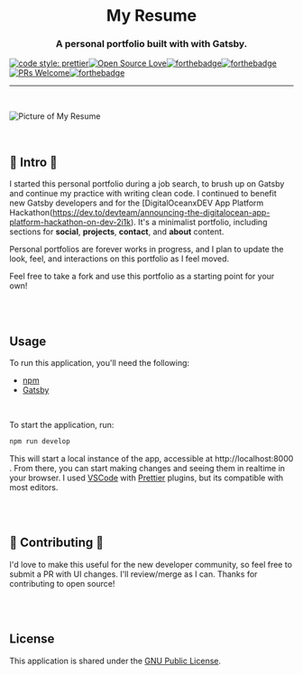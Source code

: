<h1 align="center">My Resume</h1>
<h3 align="center">A personal portfolio built with with Gatsby.</h3>

[![code style: prettier](https://img.shields.io/badge/code_style-prettier-ff69b4.svg?style=flat-square)](https://github.com/prettier/prettier)[![Open Source Love](https://badges.frapsoft.com/os/v1/open-source.svg?v=102)](https://github.com/ellerbrock/open-source-badge/)[![forthebadge](https://forthebadge.com/images/badges/uses-css.svg)](http://forthebadge.com)[![forthebadge](https://forthebadge.com/images/badges/made-with-crayons.svg)](http://forthebadge.com)[![PRs Welcome](https://img.shields.io/badge/PRs-welcome-brightgreen.svg?style=flat-square)](http://makeapullrequest.com)[![forthebadge](https://forthebadge.com/images/badges/makes-people-smile.svg)](http://forthebadge.com)

---
<br/>

![Picture of My Resume](https://i.imgur.com/z3jS1wq.png)

<br/>

## 🌺 Intro 🌺
I started this personal portfolio during a job search, to brush up on Gatsby and continue my practice with writing clean code. I continued to benefit new Gatsby developers and for the [DigitalOceanxDEV App Platform Hackathon(https://dev.to/devteam/announcing-the-digitalocean-app-platform-hackathon-on-dev-2i1k). It's a minimalist portfolio, including sections for **social**, **projects**, **contact**, and **about** content. 

Personal portfolios are forever works in progress, and I plan to update the look, feel, and interactions on this portfolio as I feel moved.

Feel free to take a fork and use this portfolio as a starting point for your own! 

<br/><br/>

## Usage
To run this application, you'll need the following: 

- [npm](https://www.npmjs.com/get-npm)
- [Gatsby](https://www.gatsbyjs.com/docs/quick-start/)

<br/>

To start the application, run: 

```js
npm run develop
```

This will start a local instance of the app, accessible at http://localhost:8000 . From there, you can start making changes and seeing them in realtime in your browser. I used [VSCode](https://code.visualstudio.com/) with [Prettier](https://github.com/prettier/prettier) plugins, but its compatible with most editors.

<br/><br/>

## 🌺 Contributing 🌺
I'd love to make this useful for the new developer community, so feel free to submit a PR with UI changes. I'll review/merge as I can. Thanks for contributing to open source! 

<br/><br/>

## License
This application is shared under the [GNU Public License](https://www.gnu.org/licenses/gpl-3.0.en.html). 
